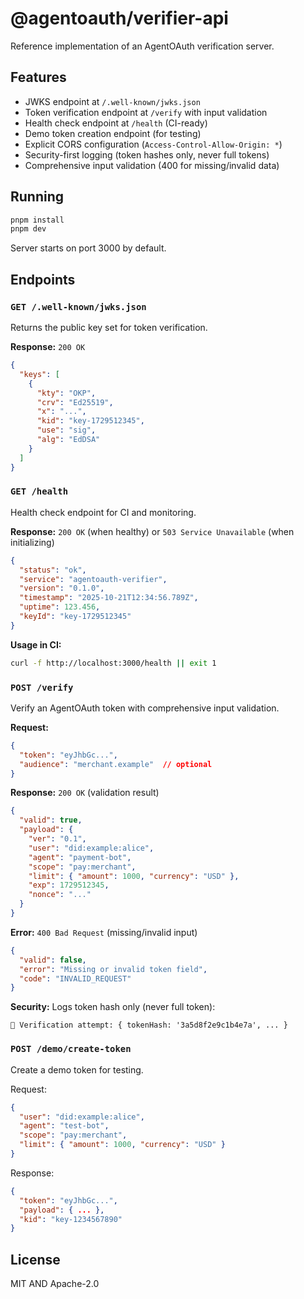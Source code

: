 # @agentoauth/verifier-api

Reference implementation of an AgentOAuth verification server.

## Features

- JWKS endpoint at `/.well-known/jwks.json`
- Token verification endpoint at `/verify` with input validation
- Health check endpoint at `/health` (CI-ready)
- Demo token creation endpoint (for testing)
- Explicit CORS configuration (`Access-Control-Allow-Origin: *`)
- Security-first logging (token hashes only, never full tokens)
- Comprehensive input validation (400 for missing/invalid data)

## Running

```bash
pnpm install
pnpm dev
```

Server starts on port 3000 by default.

## Endpoints

### `GET /.well-known/jwks.json`

Returns the public key set for token verification.

**Response:** `200 OK`
```json
{
  "keys": [
    {
      "kty": "OKP",
      "crv": "Ed25519",
      "x": "...",
      "kid": "key-1729512345",
      "use": "sig",
      "alg": "EdDSA"
    }
  ]
}
```

### `GET /health`

Health check endpoint for CI and monitoring.

**Response:** `200 OK` (when healthy) or `503 Service Unavailable` (when initializing)
```json
{
  "status": "ok",
  "service": "agentoauth-verifier",
  "version": "0.1.0",
  "timestamp": "2025-10-21T12:34:56.789Z",
  "uptime": 123.456,
  "keyId": "key-1729512345"
}
```

**Usage in CI:**
```bash
curl -f http://localhost:3000/health || exit 1
```

### `POST /verify`

Verify an AgentOAuth token with comprehensive input validation.

**Request:**
```json
{
  "token": "eyJhbGc...",
  "audience": "merchant.example"  // optional
}
```

**Response:** `200 OK` (validation result)
```json
{
  "valid": true,
  "payload": {
    "ver": "0.1",
    "user": "did:example:alice",
    "agent": "payment-bot",
    "scope": "pay:merchant",
    "limit": { "amount": 1000, "currency": "USD" },
    "exp": 1729512345,
    "nonce": "..."
  }
}
```

**Error:** `400 Bad Request` (missing/invalid input)
```json
{
  "valid": false,
  "error": "Missing or invalid token field",
  "code": "INVALID_REQUEST"
}
```

**Security:** Logs token hash only (never full token):
```
🔐 Verification attempt: { tokenHash: '3a5d8f2e9c1b4e7a', ... }
```

### `POST /demo/create-token`

Create a demo token for testing.

Request:
```json
{
  "user": "did:example:alice",
  "agent": "test-bot",
  "scope": "pay:merchant",
  "limit": { "amount": 1000, "currency": "USD" }
}
```

Response:
```json
{
  "token": "eyJhbGc...",
  "payload": { ... },
  "kid": "key-1234567890"
}
```

## License

MIT AND Apache-2.0

